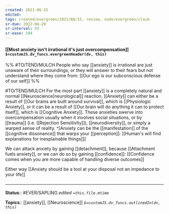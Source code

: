 ```yaml
---
created: 2021-06-15
edited: 
tags: created/evergreen/2021/06/15, review, node/evergreen/claim
sr-due: 2022-04-20
sr-interval: 33
sr-ease: 194
---
```


#### [[Most anxiety isn't irrational it's just overcompensation]] `$=customJS.dv_funcs.evergreenHeader(dv, this)`

%%
#TO/TEND/MULCH 
People who say [[anxiety]] is irrational are just unaware of their surroundings,
or they will answer to their fears but not understand where they come from: [[Our ego is our subconscious defense of our self]]
%%

#TO/TEND/MULCH 
For the most part [[anxiety]] is a completely natural and normal [[Neuroscience|neurological]] reaction.
[[Anxiety]] can either be a result of [[Our brains are built around survival]],
which is [[Physiologic Anxiety]], 
or it can be a result of [[Our brain will do anything it can to protect itself]],
which is [[Cognitive Anxiety]].
These anxieties swerve into overcompensation usually when it involves social situations, or by 
[[trauma]] (i.e. [[Rejection Sensitivity]]), 
[[neurodiversity]],
or simply a warped sense of reality. 
^[Anxiety can be the [[manifestation]] of the [[cognitive dissonance]] that warps your [[perception]]: [[Human's will find explanations for inexplainable things]]]

We can attack anxiety by gaining [[detachment]], because [[Attachment fuels anxiety]], 
or we can do so by gaining [[confidence]]:
[[Confidence comes when you are more capable of handling diverse outcomes]]

Either way [[Anxiety should be a tool at your disposal not an impedance to your life]]

### <hr class="footnote"/>

**Status**:: #EVER/SAPLING
*edited `=this.file.mtime`*

**Topics**:: [[anxiety]], [[Neuroscience]]
*`$=customJS.dv_funcs.outlinedIn(dv, this)`*
